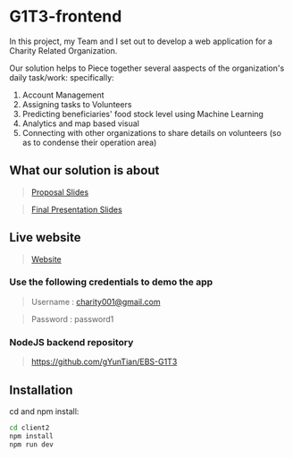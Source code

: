 # G1T3-frontend
In this project, my Team and I set out to develop a web application for a Charity Related Organization.

Our solution helps to Piece together several aaspects of the organization's daily task/work:
specifically: </br>
1) Account Management
2) Assigning tasks to Volunteers
3) Predicting beneficiaries' food stock level using Machine Learning
4) Analytics and map based visual
5) Connecting with other organizations to share details on volunteers (so as to condense their operation area)


## What our solution is about

> [Proposal Slides](Proposal_Slides.pdf)

> [Final Presentation Slides](Final_Presentation.pdf)

## Live website

> [Website](https://ebs-g1t3.cfapps.us10.hana.ondemand.com)

### Use the following credentials to demo the app

> Username : charity001@gmail.com

> Password : password1

### NodeJS backend repository

> https://github.com/gYunTian/EBS-G1T3

## Installation

cd and npm install:

```bash
cd client2
npm install
npm run dev
```
